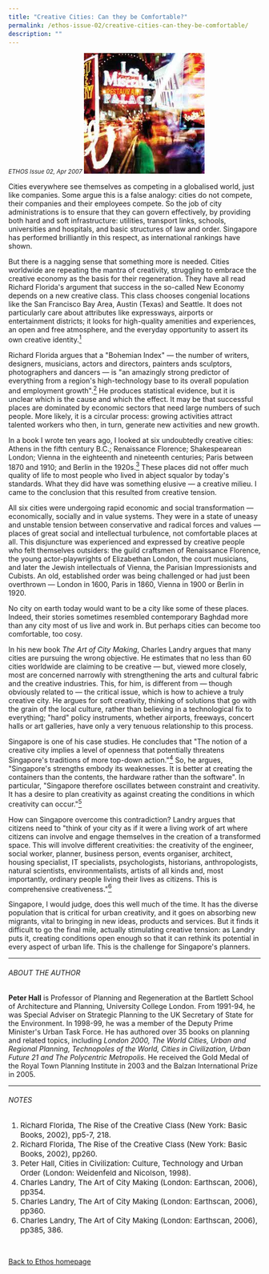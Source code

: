 ```yaml
---
title: "Creative Cities: Can they be Comfortable?"
permalink: /ethos-issue-02/creative-cities-can-they-be-comfortable/
description: ""
---
```

<style>

.back a
{
	color: #9f2943;
	font-weight: bold;
}

#banner img
{
	width:100%;
}
	
.author
{
border-bottom: 1px solid black;
margin-top:40px;
padding-bottom:30px;
border-top: 1px solid black;	

}

.author p {
	font-size: 0.9em;
	line-height:24px !important;
	}	
	

.break
{
   border-top: 1px solid  black;
   border-bottom: 1px solid black;
	 padding:20px;
	text-align:center;
	margin-top:50px;
}
	
.break1
{
font-family: Georgia;
	font-size:20px;
	font-style: italic;
	font-weight: bold;
}

.boxheader {
	color: white !important;
	}	

.containerbox {
	background-color: #B7C9E2;
	border-radius: 10px;
	padding: 5%;
	margin-top: 5%;
	
	}	

li {
	font-size: 15px !important;
	
	}	
	
.notestop
{
	font-size: 15px;
	line-height:22px !important;
}	
	

</style>


<em><small>ETHOS Issue 02, Apr 2007</small></em>
<img src="/images/Ethos_Images/Ethos_Issue_02/Creative_Cities.jpg">


<p>Cities everywhere see themselves as competing in a globalised world, just like companies. Some argue this is a false analogy: cities do not compete, their companies and their employees compete. So the job of city administrations is to ensure that they can govern effectively, by providing both hard and soft infrastructure: utilities, transport links, schools, universities and hospitals, and basic structures of law and order. Singapore has performed brilliantly in this respect, as international rankings have shown. </p>

<p>But there is a nagging sense that something more is needed. Cities worldwide are repeating the mantra of creativity, struggling to embrace the creative economy as the basis for their regeneration. They have all read Richard Florida's argument that success in the so-called New Economy depends on a new creative class. This class chooses congenial locations like the San Francisco Bay Area, Austin (Texas) and Seattle. It does not particularly care about attributes like expressways, airports or entertainment districts; it looks for high-quality amenities and experiences, an open and free atmosphere, and the everyday opportunity to assert its own creative identity.<a href="#notes"><sup>1</sup></a> </p>

<p>Richard Florida argues that a "Bohemian Index" — the number of writers, designers, musicians, actors and directors, painters ands sculptors, photographers and dancers — is "an amazingly strong predictor of everything from a region's high-technology base to its overall population and employment growth".<a href="#notes"><sup>2</sup></a> He produces statistical evidence, but it is unclear which is the cause and which the effect. It may be that successful places are dominated by economic sectors that need large numbers of such people. More likely, it is a circular process: growing activities attract talented workers who then, in turn, generate new activities and new growth. </p>

<p>In a book I wrote ten years ago, I looked at six undoubtedly creative cities: Athens in the fifth century B.C.; Renaissance Florence; Shakespearean London; Vienna in the eighteenth and nineteenth centuries; Paris between 1870 and 1910; and Berlin in the 1920s.<a href="#notes"><sup>3</sup></a> These places did not offer much quality of life to most people who lived in abject squalor by today's standards. What they did have was something elusive — a creative milieu. I came to the conclusion that this resulted from creative tension. </p>

<p>All six cities were undergoing rapid economic and social transformation — economically, socially and in value systems. They were in a state of uneasy and unstable tension between conservative and radical forces and values — places of great social and intellectual turbulence, not comfortable places at all. This disjuncture was experienced and expressed by creative people who felt themselves outsiders: the guild craftsmen of Renaissance Florence, the young actor-playwrights of Elizabethan London, the court musicians, and later the Jewish intellectuals of Vienna, the Parisian Impressionists and Cubists. An old, established order was being challenged or had just been overthrown — London in 1600, Paris in 1860, Vienna in 1900 or Berlin in 1920. </p>

<p>No city on earth today would want to be a city like some of these places. Indeed, their stories sometimes resembled contemporary Baghdad more than any city most of us live and work in. But perhaps cities can become too comfortable, too cosy. </p>

<p>In his new book <em>The Art of City Making</em>, Charles Landry argues that many cities are pursuing the wrong objective. He estimates that no less than 60 cities worldwide are claiming to be creative — but, viewed more closely, most are concerned narrowly with strengthening the arts and cultural fabric and the creative industries. This, for him, is different from — though obviously related to — the critical issue, which is how to achieve a truly creative city. He argues for soft creativity, thinking of solutions that go with the grain of the local culture, rather than believing in a technological fix to everything; "hard" policy instruments, whether airports, freeways, concert halls or art galleries, have only a very tenuous relationship to this process. </p>

<p>Singapore is one of his case studies. He concludes that "The notion of a creative city implies a level of openness that potentially threatens Singapore's traditions of more top-down action."<a href="#notes"><sup>4</sup></a> So, he argues, "Singapore's strengths embody its weaknesses. It is better at creating the containers than the contents, the hardware rather than the software". In particular, "Singapore therefore oscillates between constraint and creativity. It has a desire to plan creativity as against creating the conditions in which creativity can occur."<a href="#notes"><sup>5</sup></a> </p>

<p>How can Singapore overcome this contradiction? Landry argues that citizens need to "think of your city as if it were a living work of art where citizens can involve and engage themselves in the creation of a transformed space. This will involve different creativities: the creativity of the engineer, social worker, planner, business person, events organiser, architect, housing specialist, IT specialists, psychologists, historians, anthropologists, natural scientists, environmentalists, artists of all kinds and, most importantly, ordinary people living their lives as citizens. This is comprehensive creativeness."<a href="#notes"><sup>6</sup></a></p>

<p>Singapore, I would judge, does this well much of the time. It has the diverse population that is critical for urban creativity, and it goes on absorbing new migrants, vital to bringing in new ideas, products and services. But it finds it difficult to go the final mile, actually stimulating creative tension: as Landry puts it, creating conditions open enough so that it can rethink its potential in every aspect of urban life. This is the challenge for Singapore's planners. </p>

<hr>

<h6>ABOUT THE AUTHOR</h6>

<p class="small-text"><strong>Peter Hall</strong> is Professor of Planning and Regeneration at the Bartlett School of Architecture and Planning, University College London. From 1991-94, he was Special Adviser on Strategic Planning to the UK Secretary of State for the Environment. In 1998-99, he was a member of the Deputy Prime Minister's Urban Task Force. He has authored over 35 books on planning and related topics, including <em>London 2000, The World Cities, Urban and Regional Planning, Technopoles of the World, Cities in Civilization, Urban Future 21 and The Polycentric Metropolis</em>. He received the Gold Medal of the Royal Town Planning Institute in 2003 and the Balzan International Prize in 2005. </p>

<hr>

<h6><a name="notes"></a>NOTES</h6>

<ol>
<li class="small-text">Richard Florida, The Rise of the Creative Class (New York: Basic Books, 2002), pp5-7, 218.</li>
<li class="small-text">Richard Florida, The Rise of the Creative Class (New York: Basic Books, 2002), pp260.</li>
<li class="small-text">Peter Hall, Cities in Civilization: Culture, Technology and Urban Order (London: Weidenfeld and Nicolson, 1998).</li>
<li class="small-text">Charles Landry, The Art of City Making (London: Earthscan, 2006), pp354.</li>
<li class="small-text">Charles Landry, The Art of City Making (London: Earthscan, 2006), pp360.</li>
<li class="small-text">Charles Landry, The Art of City Making (London: Earthscan, 2006), pp385, 386.</li>
</ol>

<br>

<p><a href="../../ethos.html">Back to Ethos homepage</a></p>

